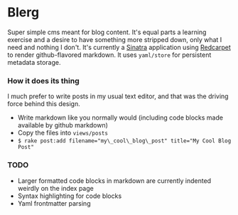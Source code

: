 # Blerg

Super simple cms meant for blog content.  It's equal parts a learning exercise and
a desire to have something more stripped down, only what I need and nothing I don't.
It's currently a [Sinatra](https://github.com/sinatra/sinatra) application using [Redcarpet](https://github.com/vmg/redcarpet)
to render github-flavored markdown.  It uses `yaml/store` for persistent metadata storage.

### How it does its thing

I much prefer to write posts in my usual text editor, and that was the driving force behind this design.

* Write markdown like you normally would (including code blocks made available by github markdown)
* Copy the files into `views/posts`
* `$ rake post:add filename="my\_cool\_blog\_post" title="My Cool Blog Post"`


### TODO

- Larger formatted code blocks in markdown are currently indented weirdly on the index page
- Syntax highlighting for code blocks
- Yaml frontmatter parsing

